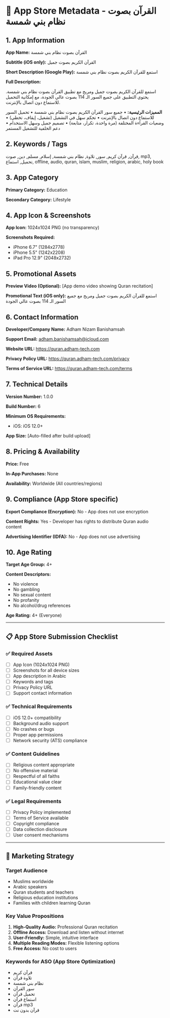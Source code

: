 # 📱 App Store Metadata - القرآن بصوت نظام بني شمسة

## 1. App Information

**App Name:** القرآن بصوت نظام بني شمسة

**Subtitle (iOS only):** القرآن الكريم بصوت جميل

**Short Description (Google Play):** استمع للقرآن الكريم بصوت نظام بني شمسة

**Full Description:**

استمع للقرآن الكريم بصوت جميل ومريح مع تطبيق القرآن بصوت نظام بني شمسة. يحتوي التطبيق على جميع السور الـ 114 بصوت عالي الجودة، مع إمكانية التحميل للاستماع دون اتصال بالإنترنت.

**المميزات الرئيسية:**
• جميع سور القرآن الكريم بصوت نظام بني شمسة
• تحميل السور للاستماع دون اتصال بالإنترنت
• تحكم سهل في التشغيل (تشغيل، إيقاف، تخطي)
• وضعيات القراءة المختلفة (مرة واحدة، تكرار، متابعة)
• تصميم جميل وسهل الاستخدام
• دعم الخلفية للتشغيل المستمر

## 2. Keywords / Tags

قرآن, قرآن كريم, سور, تلاوة, نظام بني شمسة, إسلام, مسلم, دين, صوت, mp3, تحميل, استماع, offline, audio, quran, islam, muslim, religion, arabic, holy book

## 3. App Category

**Primary Category:** Education

**Secondary Category:** Lifestyle

## 4. App Icon & Screenshots

**App Icon:** 1024x1024 PNG (no transparency)

**Screenshots Required:**
- iPhone 6.7" (1284x2778)
- iPhone 5.5" (1242x2208)
- iPad Pro 12.9" (2048x2732)

## 5. Promotional Assets

**Preview Video (Optional):** [App demo video showing Quran recitation]

**Promotional Text (iOS only):** استمع للقرآن الكريم بصوت جميل ومريح مع جميع السور الـ 114 بصوت عالي الجودة

## 6. Contact Information

**Developer/Company Name:** Adham Nizam Banishamsah

**Support Email:** adham.banishamsah@icloud.com

**Website URL:** https://quran.adham-tech.com

**Privacy Policy URL:** https://quran.adham-tech.com/privacy

**Terms of Service URL:** https://quran.adham-tech.com/terms

## 7. Technical Details

**Version Number:** 1.0.0

**Build Number:** 6

**Minimum OS Requirements:**
- iOS: iOS 12.0+

**App Size:** [Auto-filled after build upload]

## 8. Pricing & Availability

**Price:** Free

**In-App Purchases:** None

**Availability:** Worldwide (All countries/regions)

## 9. Compliance (App Store specific)

**Export Compliance (Encryption):** No - App does not use encryption

**Content Rights:** Yes - Developer has rights to distribute Quran audio content

**Advertising Identifier (IDFA):** No - App does not use advertising

## 10. Age Rating

**Target Age Group:** 4+

**Content Descriptors:** 
- No violence
- No gambling
- No sexual content
- No profanity
- No alcohol/drug references

**Age Rating:** 4+ (Everyone)

---

## 📋 App Store Submission Checklist

### ✅ Required Assets
- [ ] App Icon (1024x1024 PNG)
- [ ] Screenshots for all device sizes
- [ ] App description in Arabic
- [ ] Keywords and tags
- [ ] Privacy Policy URL
- [ ] Support contact information

### ✅ Technical Requirements
- [ ] iOS 12.0+ compatibility
- [ ] Background audio support
- [ ] No crashes or bugs
- [ ] Proper app permissions
- [ ] Network security (ATS) compliance

### ✅ Content Guidelines
- [ ] Religious content appropriate
- [ ] No offensive material
- [ ] Respectful of all faiths
- [ ] Educational value clear
- [ ] Family-friendly content

### ✅ Legal Requirements
- [ ] Privacy Policy implemented
- [ ] Terms of Service available
- [ ] Copyright compliance
- [ ] Data collection disclosure
- [ ] User consent mechanisms

---

## 🎯 Marketing Strategy

### Target Audience
- Muslims worldwide
- Arabic speakers
- Quran students and teachers
- Religious education institutions
- Families with children learning Quran

### Key Value Propositions
1. **High-Quality Audio:** Professional Quran recitation
2. **Offline Access:** Download and listen without internet
3. **User-Friendly:** Simple, intuitive interface
4. **Multiple Reading Modes:** Flexible listening options
5. **Free Access:** No cost to users

### Keywords for ASO (App Store Optimization)
- قرآن كريم
- تلاوة قرآن
- نظام بني شمسة
- سور القرآن
- تحميل قرآن
- استماع قرآن
- قرآن mp3
- قرآن بدون نت
